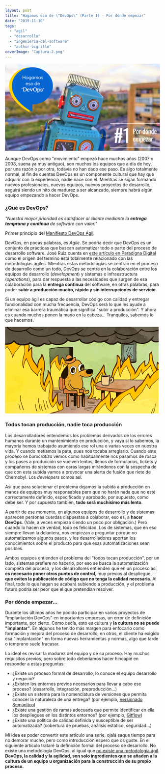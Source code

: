 ```yaml
---
layout: post
title: "Hagamos eso de \"DevOps\" (Parte 1) - Por dónde empezar"
date: "2019-11-10"
tags: 
  - "agil"
  - "desarrollo"
  - "ingenieria-del-software"
  - "author-bcgrillo"
coverImage: "Captura-2.png"
---
```


![](/images/Captura-2.png)

Aunque DevOps como "movimiento" empezó hace muchos años (2007 o 2008, suena ya muy antiguo), son muchos los equipos que a día de hoy, por una razón o por otra, todavía no han dado ese paso. Es algo totalmente normal, al fin de cuentas DevOps es un componente cultural que hay que adquirir con la experiencia, nadie nace con él. Mientras se sigan formando nuevos profesionales, nuevos equipos, nuevos proyectos de desarrollo, seguirá siendo un hito de madurez a ser alcanzado, siempre habrá algún equipo empezando a hacer DevOps.

### ¿Qué es DevOps?

_"Nuestra mayor prioridad es satisfacer al cliente mediante la **entrega temprana y continua** de software con valor."_

Primer principio del [Manifiesto DevOps Ágil](http://agilemanifesto.org/iso/es/principles.html).

DevOps, en pocas palabras, es _Agile_. Se podría decir que DevOps es un conjunto de prácticas que buscan automatizar todo o parte del proceso de desarrollo software. José Ruiz cuenta en [este artículo en Paradigna Digital](https://www.paradigmadigital.com/techbiz/el-legendario-origen-del-movimiento-devops/) cómo el origen del término está totalmente relacionado con las metodologías ágiles. Mientras estas metodologías se centran en el proceso de desarrollo como un todo, DevOps se centra en la colaboración entre los equipos de desarrollo (_development_) y sistemas o infraestructura (_operations_), para dar respuesta a las necesidades que surgen de esa colaboración para la **entrega continua** del software, en otras palabras, para poder **subir a producción mucho, rápido y sin interrupciones de servicio**.

Si un equipo ágil es capaz de desarrollar código con calidad y entregar funcionalidad con mucha frecuencia, DevOps será lo que les ayude a eliminar esa barrera traumática que significa "subir a producción". Y ahora es cuando muchos ponen la mano en la cabeza... Tranquilos, sabemos lo que hacemos.

![](/images/tumblr_o0i4qgcmTc1r83ei3o1_500.gif)

### Todos tocan producción, nadie toca producción

Los desarrolladores entendemos los problemas derivados de los errores humanos durante un mantenimiento en producción, y vaya si lo sabemos, la mayoría hemos trabajado asumiendo ese rol una o varias veces en nuestra vida. Y cuando metíamos la pata, pues nos tocaba arreglarlo. Cuando este proceso se _burocratiza_ vemos como habitualmente nos pasamos de rosca y los pases a producción se vuelven lentos, llenos de formularios, tickets y compañeros de sistemas con caras largas mirándonos con la sospecha de que con esta subida vamos a provocar una alerta de fusión que ríete de Chernobyl. Los _developers_ somos así.

Así que para solucionar el problema dejamos la subida a producción en manos de equipos muy responsables pero que no harán nada que no esté correctamente definido, especificado y aprobado, por supuesto, como debe ser. Y por supuesto también, **todo será muchísimo más lento**.

A partir de ese momento, en algunos equipos de desarrollo y de sistemas aparecen personas cuerdas dispuestas a colaborar, eso es, a **hacer DevOps**. (Vale, a veces empieza siendo un poco por obligación.) Pero cuando lo hacen de verdad, todo es felicidad. Los de sistemas, que en eso siempre llevan la delantera, nos empiezan a preguntar porque no automatizamos algunos pasos, y los desarrolladores aportan los conocimientos sobre el producto para que esas automatizaciones sean posibles.

Ambos equipos entienden el problema del "todos tocan producción", por un lado, sistemas prefiere no hacerlo, por eso se busca la automatización completa del proceso, y los desarrollores entienden que en un proceso así, **es necesario poner otros puntos de control**, muy previos al despliegue, **que eviten la publicación de código que no tenga la calidad necesaria**. Al final, todo lo que hagan se acabará subiendo a producción, y el problema futuro podría ser peor que el que pretendían resolver.

### Por dónde empezar...

Durante los últimos años he podido participar en varios proyectos de "implantación DevOps" en importantes empresas, un error de definición importante, por cierto. Como decía, esto es cultura y **la cultura no se puede "implantar"**. En algunos he tenido más margen para enfocarlo como formación y mejora del proceso de desarrollo, en otros, el cliente ha exigido esa "implantación" en forma nuevas herramientas y normas, algo que tarde o temprano suele fracasar.

Lo ideal es revisar la madurez del equipo y de su proceso. Hay muchos requisitos previos, pero sobre todo deberíamos hacer hincapié en responder a estas preguntas:

- ¿Existe un proceso formal de desarrollo, lo conoce el equipo desarrollo y negocio?
- ¿Existen los entornos previos necesarios para llevar a cabo ese proceso? (desarrollo, integración, preproducción...)
- ¿Existe un sistema para la nomenclatura de versiones que permita conocer la naturaleza de una entrega? (por ejemplo, [Versionado Semántico](https://semver.org/lang/es/))
- ¿Existe una gestión de ramas adecuada que permite identificar en ella los despliegues en los distintos entornos? (por ejemplo, [Gitflow](https://nvie.com/posts/a-successful-git-branching-model/))
- ¿Existe una política de calidad definida y susceptible de ser automatizada? (cobertura de pruebas, análisis estático, seguridad...)

Mi idea es poder convertir este artículo una serie, ojalá saque tiempo para no demorar mucho, pero como introducción espero que os guste. En el siguiente artículo trataré la definición formal del proceso de desarrollo. No existe una metodología DevOps, al igual que [no existe una metodología ágil](https://lanalua.com/blog/ser-agil-no-lo-es-todo). **DevOps, la calidad y la agilidad, son solo ingredientes que se añaden a la cultura de un equipo u organización para la construcción de su propio proceso.**
